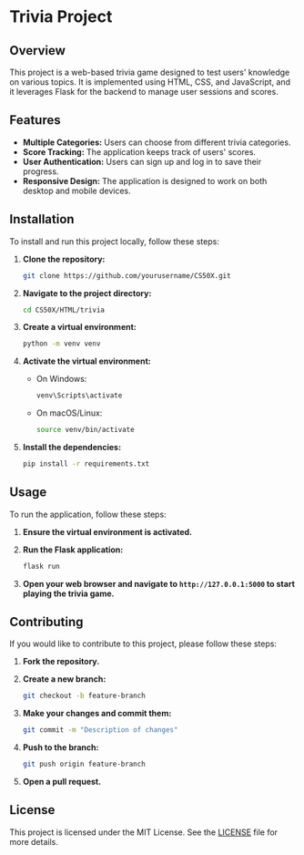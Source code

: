 # Trivia Project

## Overview

This project is a web-based trivia game designed to test users' knowledge on various topics. It is implemented using HTML, CSS, and JavaScript, and it leverages Flask for the backend to manage user sessions and scores.

## Features

- **Multiple Categories:** Users can choose from different trivia categories.
- **Score Tracking:** The application keeps track of users' scores.
- **User Authentication:** Users can sign up and log in to save their progress.
- **Responsive Design:** The application is designed to work on both desktop and mobile devices.

## Installation

To install and run this project locally, follow these steps:

1. **Clone the repository:**

    ```sh
    git clone https://github.com/yourusername/CS50X.git
    ```

2. **Navigate to the project directory:**

    ```sh
    cd CS50X/HTML/trivia
    ```

3. **Create a virtual environment:**

    ```sh
    python -m venv venv
    ```

4. **Activate the virtual environment:**

    - On Windows:

        ```sh
        venv\Scripts\activate
        ```

    - On macOS/Linux:

        ```sh
        source venv/bin/activate
        ```

5. **Install the dependencies:**

    ```sh
    pip install -r requirements.txt
    ```

## Usage

To run the application, follow these steps:

1. **Ensure the virtual environment is activated.**
2. **Run the Flask application:**

    ```sh
    flask run
    ```

3. **Open your web browser and navigate to `http://127.0.0.1:5000` to start playing the trivia game.**

## Contributing

If you would like to contribute to this project, please follow these steps:

1. **Fork the repository.**
2. **Create a new branch:**

    ```sh
    git checkout -b feature-branch
    ```

3. **Make your changes and commit them:**

    ```sh
    git commit -m "Description of changes"
    ```

4. **Push to the branch:**

    ```sh
    git push origin feature-branch
    ```

5. **Open a pull request.**

## License

This project is licensed under the MIT License. See the [LICENSE](LICENSE) file for more details.
